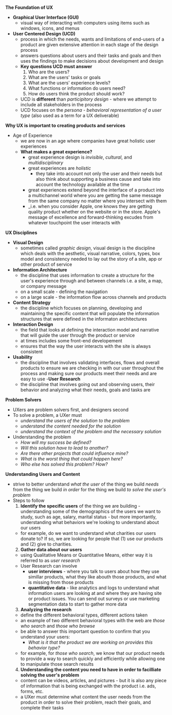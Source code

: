 __The Foundation of UX__
- __Graphical User Interface (GUI)__
  - visual way of interacting with computers using items such as windows, icons, and menus
- __User Centered Design (UCD)__
  - process in which the needs, wants and limitations of end-users of a product are given extensive attention in each stage of the design process
  - answers questions about users and their tasks and goals and then uses the findings to make decisions about development and design
  - __Key questions UCD must answer__
    1. Who are the users?
    2. What are the users' tasks or goals
    3. What are the users' experience levels?
    4. What functions or information do users need?
    5. How do users think the product should work?
  - UCD is __different__ than _participitory design_ - where we attempt to include all stakeholders in the process
  - UCD focuses on the _persona_ - _behavioral representation of a user type_ (also used as a term for a UX deliverable)
  
__Why UX is important to creating products and services__
- Age of Experience
  - we are now in an age where companies have great holistic user experiences
  - __What makes a great experience?__
    - great experience design is _invisible_, _cultural_, and _multidisciplinary_
    - great experiences are _holistic_
      - they take into account not only the user and their needs but also think about supporting a business cause and take into account the technology available at the time
    - great experiences extend beyond the interface of a product into a multichannel world where you are getting the same message from the same company no matter where you intersect with them 
    - _i.e. when you consider Apple, one knows they are getting quality product whether on the website or in the store. Apple's message of excellence and forward-thinking excudes from whatever touchpoint the user interacts with
  
__UX Disciplines__
- __Visual Design__
  - sometimes called _graphic design_, visual design is the discipline which deals with the aesthetic, visual narrative, colors, types, box model and consistency needed to lay out the story of a site, app or other product of service
- __Information Architecture__
  - the discipline that uses information to create a structure for the user's experience through and between channels i.e. a site, a map, or company message
  - on a small scale - defining the navigation
  - on a large scale - the information flow across channels and products
- __Content Strategy__
  - the discipline which focuses on planning, developing and maintaining the specific content that will populate the information structures that were defined in the informaton architectures
- __Interaction Design__
  - the field that looks at defining the interaction model and narrative that will guide the user through the product or service
  - at times includes some front-end developement
  - ensures that the way the user interacts with the site is always consistent
- __Usability__
  - the discipline that involves validating interfaces, flows and overall products to ensure we are checking in with our user throughout the process and making sure our products meet their needs and are easy to use
-__User Research__
  - the discipline that involves going out and observing users, their behavior and analyzing what their needs, goals and tasks are

__Problem Solvers__
  - UXers are problem solvers first, and designers second
  - To solve a problem, a UXer must
    - _understand the users of the solution to the problem_
    - _understand the content needed for the solution_
    - _understand the context of the problem and the necessary solution_
  - Understanding the problem
    - _How will my success be defined?_
    - _Will this solution have to lead to another?_
    - _Are there other projects that could influence mine?_
    - _What is the worst thing that could happen here?_
    - _Who else has solved this problem? How?_

__Understanding Users and Content__
- strive to better understand _what the user_ of the thing we build _needs_ from the thing we build _in order_ for the thing we build _to solve the user's problem_
- Steps to follow
  1. __Identify the specific users__ of the thing we are building - understanding some of the demographics of the users we want to study, such as age, salary, marital status - but more importantly, understanding what behaviors we're looking to understand about our users 
    - for example, do we want to understand what charities our users donate to? If so, we are looking for people that (1) use our products and (2) give to charities.
  2. __Gather data about our users__
    - using Qualitative Means or Quantitative Means, either way it is referred to as _user research_
    - User Research can involve
      - __user interviews__ - where you talk to users about how they use simillar products, what they like abouth those products, and what is missing from those products
      - __quantitative data__ - like analytics and logs to understand what information users are looking at and where they are having site or product issues. You can send out surveys or use marketing segmentation data to start to gather more data
  3. __Analyzing the research__
    - define the different behavioral types, different actions taken
    - an example of two different behavioral types with the web are _those who search_ and _those who browse_
    - be able to answer this important question to confirm that you understand your users:
      - _What is it that the product we are working on provides this behavior type?_
    - for example, for _those who search_, we know that our product needs to provide a way to search quickly and efficiently while allowing one to manipulate those search results 
  4. __Understanding the content you need to have in order to facilliate solving the user's problem__
    - content can be videos, articles, and pictures - but it is also any piece of information that is being exchanged with the product i.e. ads, forms, etc.
    - a UXer must determine what content the user needs from the product in order to solve their problem, reach their goals, and complete their tasks
  
